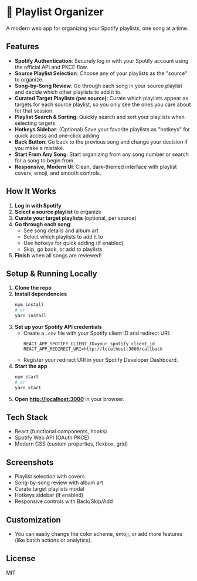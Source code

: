 # 🎵 Playlist Organizer

A modern web app for organizing your Spotify playlists, one song at a time.

## Features

- **Spotify Authentication**: Securely log in with your Spotify account using the official API and PKCE flow.
- **Source Playlist Selection**: Choose any of your playlists as the "source" to organize.
- **Song-by-Song Review**: Go through each song in your source playlist and decide which other playlists to add it to.
- **Curated Target Playlists (per source)**: Curate which playlists appear as targets for each source playlist, so you only see the ones you care about for that session.
- **Playlist Search & Sorting**: Quickly search and sort your playlists when selecting targets.
- **Hotkeys Sidebar**: (Optional) Save your favorite playlists as "hotkeys" for quick access and one-click adding.
- **Back Button**: Go back to the previous song and change your decision if you make a mistake.
- **Start From Any Song**: Start organizing from any song number or search for a song to begin from.
- **Responsive, Modern UI**: Clean, dark-themed interface with playlist covers, emoji, and smooth controls.

## How It Works

1. **Log in with Spotify**
2. **Select a source playlist** to organize
3. **Curate your target playlists** (optional, per source)
4. **Go through each song**:
    - See song details and album art
    - Select which playlists to add it to
    - Use hotkeys for quick adding (if enabled)
    - Skip, go back, or add to playlists
5. **Finish** when all songs are reviewed!

## Setup & Running Locally

1. **Clone the repo**
2. **Install dependencies**
   ```bash
   npm install
   # or
   yarn install
   ```
3. **Set up your Spotify API credentials**
   - Create a `.env` file with your Spotify client ID and redirect URI:
     ```env
     REACT_APP_SPOTIFY_CLIENT_ID=your_spotify_client_id
     REACT_APP_REDIRECT_URI=http://localhost:3000/callback
     ```
   - Register your redirect URI in your Spotify Developer Dashboard.
4. **Start the app**
   ```bash
   npm start
   # or
   yarn start
   ```
5. **Open [http://localhost:3000](http://localhost:3000)** in your browser.

## Tech Stack
- React (functional components, hooks)
- Spotify Web API (OAuth PKCE)
- Modern CSS (custom properties, flexbox, grid)

## Screenshots
- Playlist selection with covers
- Song-by-song review with album art
- Curate target playlists modal
- Hotkeys sidebar (if enabled)
- Responsive controls with Back/Skip/Add

## Customization
- You can easily change the color scheme, emoji, or add more features (like batch actions or analytics).

## License
MIT
